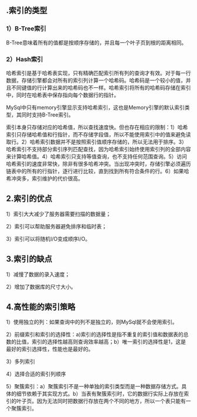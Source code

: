 ## .索引的类型

### 1）B-Tree索引

B-Tree意味着所有的值都是按顺序存储的，并且每一个叶子页到根的距离相同。

### 2）Hash索引

哈希索引是基于哈希表实现，只有精确匹配索引所有列的查询才有效。对于每一行数据，存储引擎都会对所有的索引列计算一个哈希码。哈希码是一个较小的值，并且不同键值的行计算出来的哈希码也不一样。哈希索引将所有的哈希码存储在索引中，同时在哈希表中保存指向每个数据行的指针。







MySql中只有memory引擎显示支持哈希索引，这也是Memory引擎的默认索引类型，其同时支持B-Tree索引。  

索引本身只存储对应的哈希值，所以查找速度快。但也存在相应的限制：1）哈希索引只存储哈希值和行指针，而不存储字段值，所以不能使用索引中的值来避免读取行。2）哈希索引数据并不是按照索引值顺序存储的，所以无法用于排序。3）哈希索引不支持部分索引序列匹配查找，因为哈希索引始终使用索引列的全部内容来计算哈希值。4）哈希索引只支持等值查询，也不支持任何范围查询。5）访问哈希索引的速度非常快，除非有很多哈希冲突。当出现冲突时，存储引擎必须遍历链表中的所有的行指针，逐行进行比较，直到找到所有符合条件的行。6）如果哈希冲突多，索引维护的代价很高。

## 2.索引的优点

1）索引大大减少了服务器需要扫描的数据量；

2）索引可以帮助服务器避免排序和临时表；

3）索引可以将随机I/O变成顺序I/O。

## 3.索引的缺点

1）减慢了数据的录入速度；

2）增加了数据库的尺寸大小。

## 4.高性能的索引策略

1）使用独立的列：如果查询中的列不是独立的，则MySql就不会使用索引。

2）前缀索引和索引的选择性：a\)索引的选择性是指不重复的索引值和数据表的总数的比值，索引的选择性越高则查询效率越高；b）唯一索引的选择性是1，这是最好的索引选择性，性能也是最好的。

3）多列索引

4）选择合适的索引列顺序

5）聚簇索引：a）聚簇索引不是一种单独的索引类型而是一种数据存储方式。具体的细节依赖于其实现方式。b）当表有聚簇索引时，它的数据行实际上存放在索引的叶子页。因为无法同时把数据行存放在两个不同的地方，所以一个表只能有一个聚簇索引。

